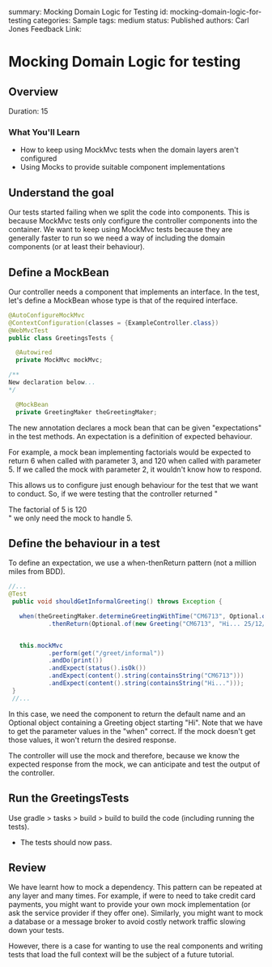 summary: Mocking Domain Logic for Testing
id: mocking-domain-logic-for-testing
categories: Sample
tags: medium
status: Published
authors: Carl Jones
Feedback Link:

# Mocking Domain Logic for testing
<!-- ------------------------ -->
## Overview
Duration: 15

### What You'll Learn
- How to keep using MockMvc tests when the domain layers aren't configured
- Using Mocks to provide suitable component implementations

<!-- ------------------------ -->

## Understand the goal

Our tests started failing when we split the code into components.  This is because MockMvc tests only configure the controller components into the container.  We want to keep using MockMvc tests because they are generally faster to run so we need a way of including the domain components (or at least their behaviour).

## Define a MockBean

Our controller needs a component that implements an interface.  In the test, let's define a MockBean whose type is that of the required interface.

```java
@AutoConfigureMockMvc
@ContextConfiguration(classes = {ExampleController.class})
@WebMvcTest
public class GreetingsTests {

  @Autowired
  private MockMvc mockMvc;

/**
New declaration below...
*/

  @MockBean
  private GreetingMaker theGreetingMaker;
```

The new annotation declares a mock bean that can be given "expectations" in the test methods.  An expectation is a definition of expected behaviour.

For example, a mock bean implementing factorials would be expected to return 6 when called with parameter 3, and 120 when called with parameter 5.  If we called the mock with parameter 2, it wouldn't know how to respond.

This allows us to configure just enough behaviour for the test that we want to conduct.  So, if we were testing that the controller returned "<div>The factorial of 5 is 120</div>" we only need the mock to handle 5.

## Define the behaviour in a test

To define an expectation, we use a when-thenReturn pattern (not a million miles from BDD).

```Java
//...
@Test
 public void shouldGetInformalGreeting() throws Exception {

   when(theGreetingMaker.determineGreetingWithTime("CM6713", Optional.of("informal")))
           .thenReturn(Optional.of(new Greeting("CM6713", "Hi... 25/12/2020 00:00:00AM")));


   this.mockMvc
           .perform(get("/greet/informal"))
           .andDo(print())
           .andExpect(status().isOk())
           .andExpect(content().string(containsString("CM6713")))
           .andExpect(content().string(containsString("Hi...")));
 }
 //...
```

In this case, we need the component to return the default name and an Optional object containing a Greeting object starting "Hi".  Note that we have to get the parameter values in the "when" correct.  If the mock doesn't get those values, it won't return the desired response.

The controller will use the mock and therefore, because we know the expected response from the mock, we can anticipate and test the output of the controller.

## Run the GreetingsTests

Use gradle > tasks > build > build to build the code (including running the tests).

* The tests should now pass.

## Review

We have learnt how to mock a dependency.  This pattern can be repeated at any layer and many times.  For example, if were to need to take credit card payments, you might want to provide your own mock implementation (or ask the service provider if they offer one).  Similarly, you might want to mock a database or a message broker to avoid costly network traffic slowing down your tests.

However, there is a case for wanting to use the real components and writing tests that load the full context will be the subject of a future tutorial.
